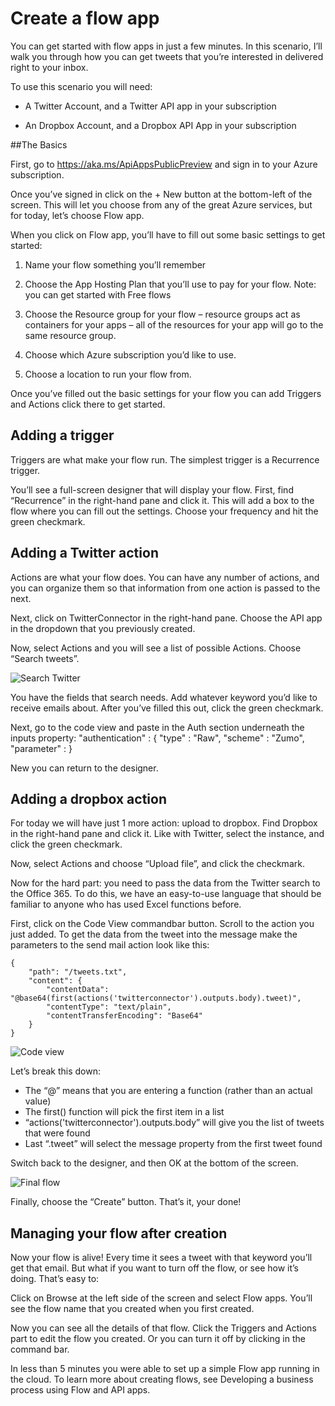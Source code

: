 <properties 
	pageTitle="Create a flow app" 
	description="Create a flow app" 
	authors="stepsic-microsoft-com" 
	manager="cshankar" 
	editor="" 
	services="app-service" 
	documentationCenter=""/>



<tags
	ms.service="app-service"
	ms.workload="web"
	ms.tgt_pltfrm=""
	ms.devlang=""
	ms.topic=""
	ms.date="2/24/2015"
	ms.author="stepsic-microsoft-com"/>

# Create a flow app
You can get started with flow apps in just a few minutes. In this scenario, I’ll walk you through how you can get tweets that you’re interested in delivered right to your inbox.

To use this scenario you will need:

- A Twitter Account, and a Twitter API app in your subscription

- An Dropbox Account, and a Dropbox API App in your subscription

##The Basics

First, go to https://aka.ms/ApiAppsPublicPreview and sign in to your Azure subscription. 

Once you’ve signed in click on the + New button at the bottom-left of the screen. This will let you choose from any of the great Azure services, but for today, let’s choose Flow app. 

When you click on Flow app, you’ll have to fill out some basic settings to get started:

1. Name your flow something you’ll remember

2. Choose the App Hosting Plan that you’ll use to pay for your flow. Note: you can get started with Free flows

3. Choose the Resource group for your flow – resource groups act as containers for your apps – all of the resources for your app will go to the same resource group.

4. Choose which Azure subscription you’d like to use.

5. Choose a location to run your flow from.

Once you’ve filled out the basic settings for your flow you can add Triggers and Actions click there to get started.

## Adding a trigger

Triggers are what make your flow run. The simplest trigger is a Recurrence trigger.

You’ll see a full-screen designer that will display your flow. First, find “Recurrence” in the right-hand pane and click it. This will add a box to the flow where you can fill out the settings. Choose your frequency and hit the green checkmark.

## Adding a Twitter action

Actions are what your flow does. You can have any number of actions, and you can organize them so that information from one action is passed to the next.

Next, click on TwitterConnector in the right-hand pane. Choose the API app in the dropdown that you previously created. 

Now, select Actions and you will see a list of possible Actions. Choose “Search tweets”.

![Search Twitter](./media/app-service-create-a-flow-app-preview/Twitter.png)

You have the fields that search needs. Add whatever keyword you’d like to receive emails about. After you’ve filled this out, click the green checkmark.

Next, go to the code view and paste in the Auth section underneath the inputs property:
    "authentication" : {
        "type" : "Raw",
        "scheme" : "Zumo",
        "parameter" : <Your Token from Bench>
    }

New you can return to the designer.

## Adding a dropbox action

For today we will have just 1 more action: upload to dropbox. Find Dropbox in the right-hand pane and click it. Like with Twitter, select the instance, and click the green checkmark. 

Now, select Actions and choose “Upload file”, and click the checkmark.

Now for the hard part: you need to pass the data from the Twitter search to the Office 365. To do this, we have an easy-to-use language that should be familiar to anyone who has used Excel functions before.

First, click on the Code View commandbar button. Scroll to the action you just added. To get the data from the tweet into the message make the parameters to the send mail action look like this:

    {
		"path": "/tweets.txt",
		"content": {
			"contentData": "@base64(first(actions('twitterconnector').outputs.body).tweet)",
			"contentType": "text/plain",
			"contentTransferEncoding": "Base64"               
        }
    }

![Code view](./media/app-service-create-a-flow-app-preview/Code.png)

Let’s break this down:
- The “@” means that you are entering a function (rather than an actual value)
- The first() function will pick the first item in a list
- “actions('twitterconnector').outputs.body” will give you the list of tweets that were found
- Last “.tweet” will select the message property from the first tweet found

Switch back to the designer, and then OK at the bottom of the screen.

![Final flow](./media/app-service-create-a-flow-app-preview/Final.png)

 Finally, choose the “Create” button. That’s it, your done!

## Managing your flow after creation

Now your flow is alive! Every time it sees a tweet with that keyword you’ll get that email. But what if you want to turn off the flow, or see how it’s doing. That’s easy to:

Click on Browse at the left side of the screen and select Flow apps. You’ll see the flow name that you created when you first created. 

Now you can see all the details of that flow. Click the Triggers and Actions part to edit the flow you created. Or you can turn it off by clicking in the command bar.

In less than 5 minutes you were able to set up a simple Flow app running in the cloud. To learn more about creating flows, see Developing a business process using Flow and API apps.

